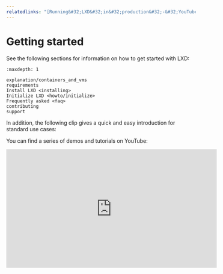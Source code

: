 ```yaml
---
relatedlinks: "[Running&#32;LXD&#32;in&#32;production&#32;-&#32;YouTube](https://www.youtube.com/watch?v=QyXOOE_4cm0)"
---
```


# Getting started

See the following sections for information on how to get started with LXD:

```{toctree}
:maxdepth: 1

explanation/containers_and_vms
requirements
Install LXD <installing>
Initialize LXD <howto/initialize>
Frequently asked <faq>
contributing
support
```

In addition, the following clip gives a quick and easy introduction for standard use cases:

<div>
 <script id="asciicast-226224" src="https://asciinema.org/a/226224.js" async></script>
</div>

You can find a series of demos and tutorials on YouTube:

<iframe width="560" height="315" src="https://www.youtube.com/embed/videoseries?list=PLddduKsl-KEhleT9VTR4hbtlNdtMr6cFd" title="YouTube video player" frameborder="0" allow="accelerometer; autoplay; clipboard-write; encrypted-media; gyroscope; picture-in-picture" allowfullscreen></iframe>
